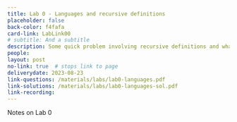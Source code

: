 ```yaml
---
title: Lab 0 - Languages and recursive definitions
placeholder: false
back-color: f4fafa
card-link: LabLink00
# subtitle: And a subtitle
description: Some quick problem involving recursive definitions and what a language is and how to describe it.  
people:
layout: post
no-link: true  # stops link to page 
deliverydate: 2023-08-23
link-questions: /materials/labs/lab0-languages.pdf
link-solutions: /materials/labs/lab0-languages-sol.pdf
link-recording:
---
```


Notes on Lab 0
